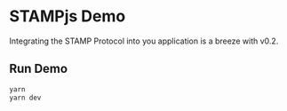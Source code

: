 # STAMPjs Demo

Integrating the STAMP Protocol into you application is a breeze with v0.2.

## Run Demo

```sh
yarn
yarn dev
```
